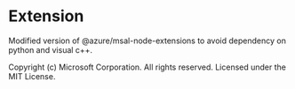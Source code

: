 # Extension

Modified version of @azure/msal-node-extensions to avoid dependency on python and visual c++.

Copyright (c) Microsoft Corporation. All rights reserved.
Licensed under the MIT License.
